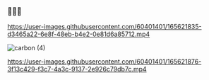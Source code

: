 ### 👋👨‍💻

https://user-images.githubusercontent.com/60401401/165621835-d3465a22-6e8f-48eb-b4e2-0e81d6a85712.mp4


![carbon (4)](https://user-images.githubusercontent.com/60401401/165621860-ed9e4f11-4c21-4539-875d-772a1b9cf239.png)


https://user-images.githubusercontent.com/60401401/165621876-3f13c429-f3c7-4a3c-9137-2e926c79db7c.mp4

